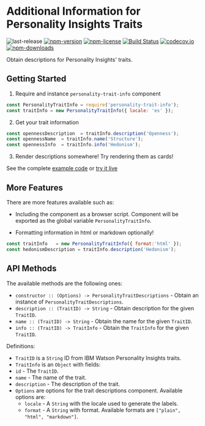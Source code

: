 # Additional Information for Personality Insights Traits
![last-release](https://img.shields.io/github/tag/personality-insights/trait-info.svg)
[![npm-version](https://img.shields.io/npm/v/personality-trait-info.svg)](https://www.npmjs.com/package/personality-trait-info)
[![npm-license](https://img.shields.io/npm/l/personality-trait-info.svg)](https://www.npmjs.com/package/personality-trait-info)
[![Build Status](https://travis-ci.org/personality-insights/trait-info.svg?branch=master)](https://travis-ci.org/personality-insights/trait-info)
[![codecov.io](https://codecov.io/github/personality-insights/trait-info/coverage.svg?branch=master)](https://codecov.io/github/personality-insights/trait-info?branch=master)
[![npm-downloads](https://img.shields.io/npm/dm/personality-trait-info.svg)](https://www.npmjs.com/package/personality-trait-info)

Obtain descriptions for Personality Insights' traits.

## Getting Started

1. Require and instance `personality-trait-info` component

  ```JavaScript
  const PersonalityTraitInfo = require('personality-trait-info');
  const traitInfo = new PersonalityTraitInfo({ locale: 'es' });
  ```

2. Get your trait information

  ```JavaScript
  const opennessDescription  = traitInfo.description('Openness');
  const opennessName  = traitInfo.name('Structure');
  const opennessInfo  = traitInfo.info('Hedonism');
  ```

3. Render descriptions somewhere! Try rendering them as cards!

See the complete [example code][example_code] or [try it live][live_example]

## More Features

There are more features available such as:

- Including the component as a browser script. Component will be exported as the
global variable `PersonalityTraitInfo`.

- Formatting information in html or markdown optionally!
```JavaScript
const traitInfo   = new PersonalityTraitInfo({ format:'html' });
const hedonismDescription = traitInfo.description('Hedonism');
```

## API Methods

The available methods are the following ones:
  - `constructor :: (Options) -> PersonalityTraitDescriptions` - Obtain an instance of `PersonalityTraitDescriptions`.
  - `description :: (TraitID) -> String` - Obtain description for the given `TraitID`.
  - `name :: (TraitID) -> String` - Obtain the name for the given `TraitID`.
  - `info :: (TraitID) -> TraitInfo` - Obtain the `TraitInfo` for the given `TraitID`.

Definitions:
 - `TraitID` is a `String` ID from IBM Watson Personality Insights traits.
 - `TraitInfo` is an `Object` with fields:
  - `id` - The `TraitID`.
  - `name` - The name of the trait.
  - `description` - The description of the trait.
 - `Options` are options for the trait descriptions component. Available options are:
   - `locale` - A `String` with the locale used to generate the labels.
   - `format` - A `String` with format. Available formats are `["plain", "html", "markdown"]`.

 [example_code]: https://github.com/personality-insights/trait-info/blob/master/examples/example.html
 [live_example]: https://rawgit.com/personality-insights/trait-info/master/examples/example.html
